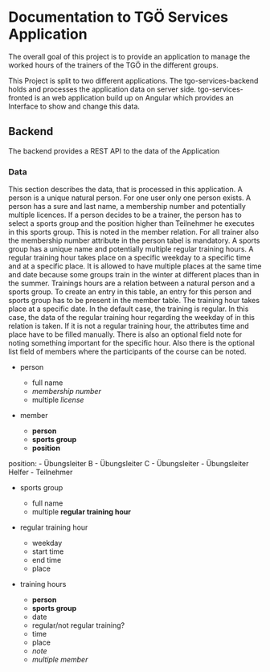 # Documentation to TGÖ Services Application
The overall goal of this project is to provide an application to manage the worked hours of the trainers of the TGÖ in the different groups.

This Project is split to two different applications.
The tgo-services-backend holds and processes the application data on server side.
tgo-services-fronted is an web application build up on Angular which provides an Interface to show and change this data.

## Backend
The backend provides a REST API to the data of the Application

### Data
This section describes the data, that is processed in this application.
A person is a unique natural person. For one user only one person exists.
A person has a sure and last name, a membership number and potentially multiple licences.
If a person decides to be a trainer, the person has to select a sports group and the position higher than Teilnehmer he executes in this sports group.
This is noted in the member relation. 
For all trainer also the membership number attribute in the person tabel is mandatory.
A sports group has a unique name and potentially multiple regular training hours.
A regular training hour takes place on a specific weekday to a specific time and at a specific place.
It is allowed to have multiple places at the same time and date because some groups train in the winter at different places than in the summer.
Trainings hours are a relation between a natural person and a sports group. 
To create an entry in this table, an entry for this person and sports group has to be present in the member table.
The training hour takes place at a specific date.
In the default case, the training is regular.
In this case, the data of the regular training hour regarding the weekday of in this relation is taken.
If it is not a regular training hour, the attributes time and place have to be filled manually.
There is also an optional field note for noting something important for the specific hour.
Also there is the optional list field of members where the participants of the course can be noted.


- person
    - full name
    - *membership number*
    - multiple *license*

- member
    - **person**
    - **sports group**
    - **position**

position:
    - Übungsleiter B
    - Übungsleiter C
    - Übungsleiter 
    - Übungsleiter Helfer
    - Teilnehmer

- sports group
    - full name
    - multiple **regular training hour**

- regular training hour
    - weekday
    - start time
    - end time
    - place

- training hours
    - **person**
    - **sports group**
    - date
    - regular/not regular training?
    - time
    - place
    - *note*
    - *multiple member*



